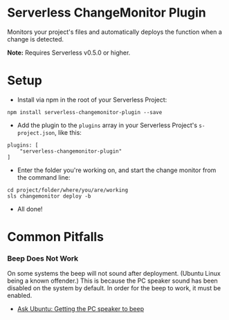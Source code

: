Serverless ChangeMonitor Plugin
===

Monitors your project's files and automatically deploys the function when a change is detected.

**Note:** Requires Serverless v0.5.0 or higher.

Setup
===

* Install via npm in the root of your Serverless Project:
```
npm install serverless-changemonitor-plugin --save
```

* Add the plugin to the `plugins` array in your Serverless Project's `s-project.json`, like this:

```
plugins: [
    "serverless-changemonitor-plugin"
]
```

* Enter the folder you're working on, and start the change monitor from the command line:

```
cd project/folder/where/you/are/working
sls changemonitor deploy -b
```

* All done!

Common Pitfalls
===

### Beep Does Not Work

On some systems the beep will not sound after deployment. (Ubuntu Linux being a known offender.) This is because the PC speaker sound has been disabled on the system by default. In order for the beep to work, it must be enabled. 

* [Ask Ubuntu: Getting the PC speaker to beep](http://askubuntu.com/questions/96511/getting-the-pc-speaker-to-beep)

